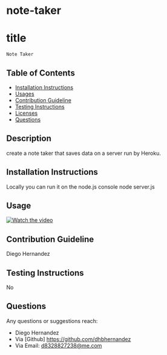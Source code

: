 # note-taker
 # title
    Note Taker

## Table of Contents
* [Installation Instructions](#Installation-Instructions)
* [Usages](#Usages)
* [Contribution Guideline](#Contribution-Guideline)
* [Testing Instructions](#Testing-Instructions)
* [Licenses](#Licenses)
* [Questions](#Questions)

## Description 
create a note taker that saves data on a server run by Heroku.
## Installation Instructions
Locally you can run it on the node.js console node server.js

## Usage 
[![Watch the video](https://i.imgur.com/BJ4I5HB.png)](https://youtu.be/EfjRpVupSbE)

## Contribution Guideline
Diego Hernandez
## Testing Instructions
No
## Questions
Any questions or suggestions reach:
* Diego Hernandez
* Via [Github] https://github.com/dhbhernandez
* Via Email: d8328827238@me.com
        
